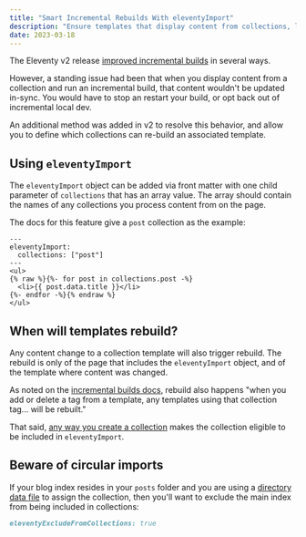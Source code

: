 ```yaml
---
title: "Smart Incremental Rebuilds With eleventyImport"
description: "Ensure templates that display content from collections, like a blog index, rebuild when associated collection content changes."
date: 2023-03-18
---
```


The Eleventy v2 release [improved incremental builds](https://www.11ty.dev/docs/usage/incremental/) in several ways.

However, a standing issue had been that when you display content from a collection and run an incremental build, that content wouldn't be updated in-sync. You would have to stop an restart your build, or opt back out of incremental local dev.

An additional method was added in v2 to resolve this behavior, and allow you to define which collections can re-build an associated template.

## Using `eleventyImport`

The `eleventyImport` object can be added via front matter with one child parameter of `collections` that has an array value. The array should contain the names of any collections you process content from on the page.

The docs for this feature give a `post` collection as the example:

```twig
---
eleventyImport:
  collections: ["post"]
---
<ul>
{% raw %}{%- for post in collections.post -%}
  <li>{{ post.data.title }}</li>
{%- endfor -%}{% endraw %}
</ul>
```

## When will templates rebuild?

Any content change to a collection template will also trigger rebuild. The rebuild is only of the page that includes the `eleventyImport` object, and of the template where content was changed.

As noted on the [incremental builds docs](https://www.11ty.dev/docs/usage/incremental/), rebuild also happens "when you add or delete a tag from a template, any templates using that collection tag... will be rebuilt."

That said, [any way you create a collection](/posts/creating-and-using-11ty-collections/) makes the collection eligible to be included in `eleventyImport`.

## Beware of circular imports

If your blog index resides in your `posts` folder and you are using a [directory data file](/tips/data-directory-file/) to assign the collection, then you'll want to exclude the main index from being included in collections:

```md
eleventyExcludeFromCollections: true
```
